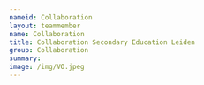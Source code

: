 ```yaml
---
nameid: Collaboration
layout: teammember
name: Collaboration
title: Collaboration Secondary Education Leiden
group: Collaboration
summary: 
image: /img/VO.jpeg
---
```


 

